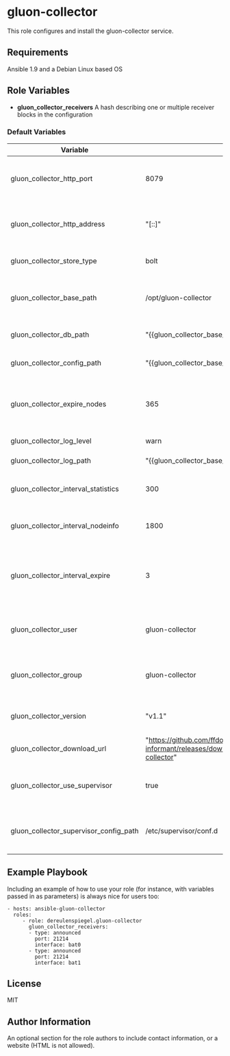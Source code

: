 gluon-collector
=========

This role configures and install the gluon-collector service.

Requirements
------------

Ansible 1.9 and a Debian Linux based OS

Role Variables
--------------

* **gluon_collector_receivers** A hash describing one or multiple receiver blocks in the configuration

### Default Variables 

Variable | Default | Description
---------|---------|------------
gluon_collector_http_port | 8079 | The port on which the REST server should listen on
gluon_collector_http_address | "[::]" | The address string the REST server should listen on
gluon_collector_store_type | bolt | The type of datastore to use
gluon_collector_base_path | /opt/gluon-collector | Where should gluon-collector be installed
gluon_collector_db_path | "{{gluon_collector_base_path}}/collector.db" | Where is the datastore created
gluon_collector_config_path | "{{gluon_collector_base_path}}/gluon-collector.yml" | Where configuration is created
gluon_collector_expire_nodes | 365 | After how many should dead nodes be removed from the datastore
gluon_collector_log_level | warn | The log level to use
gluon_collector_log_path | "{{gluon_collector_base_path}}/collector.log" | The location of the log file
gluon_collector_interval_statistics | 300 | Interval in seconds to request node statistics
gluon_collector_interval_nodeinfo | 1800 | Interval in seconds to request node infos
gluon_collector_interval_expire | 3 | After how many intervals is a non responding considered offline
gluon_collector_user | gluon-collector  | The user under which gluon-collector should run
gluon_collector_group | gluon-collector | The group under whcih gluon-collector should run
gluon_collector_version | "v1.1" | The version fetch from github releases
gluon_collector_download_url | "https://github.com/ffdo/node-informant/releases/download/{{gluon_collector_version}}/gluon-collector" | The release download URL
gluon_collector_use_supervisor | true | If this is false systemd instead of supervisor is used
gluon_collector_supervisor_config_path | /etc/supervisor/conf.d | The path where the supervisor configuration is written

Example Playbook
----------------

Including an example of how to use your role (for instance, with variables passed in as parameters) is always nice for users too:

    - hosts: ansible-gluon-collector
      roles:
         - role: dereulenspiegel.gluon-collector
           gluon_collector_receivers:
           - type: announced
             port: 21214
             interface: bat0
           - type: announced
             port: 21214
             interface: bat1 

License
-------

MIT

Author Information
------------------

An optional section for the role authors to include contact information, or a website (HTML is not allowed).
